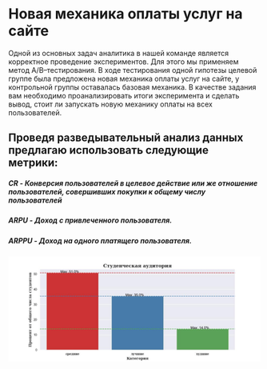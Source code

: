 # Новая механика оплаты услуг на сайте
Одной из основных задач аналитика в нашей команде является корректное проведение экспериментов. Для этого мы применяем метод A/B–тестирования. В ходе тестирования одной гипотезы целевой группе была предложена новая механика оплаты услуг на сайте, у контрольной группы оставалась базовая механика. В качестве задания вам необходимо проанализировать итоги эксперимента и сделать вывод, стоит ли запускать новую механику оплаты на всех пользователей.

## Проведя разведывательный анализ данных предлагаю использовать следующие метрики:
##### CR - Конверсия пользователей в целевое действие или же отношение пользователей, совершивших покупки к общему числу пользователей
##### ARPU - Доход с привлеченного пользователя.
##### ARPPU - Доход на одного платящего пользователя.

![Image alt](https://github.com/DMirzaev/E-learning/blob/main/Студенческая%20аудитория.jpeg)
